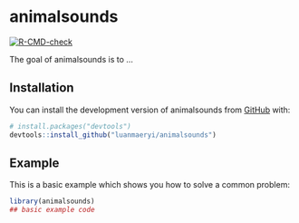 
<!-- README.md is generated from README.Rmd. Please edit that file -->

# animalsounds

<!-- badges: start -->

[![R-CMD-check](https://github.com/luanmaeryi/animalsounds/actions/workflows/R-CMD-check.yaml/badge.svg)](https://github.com/luanmaeryi/animalsounds/actions/workflows/R-CMD-check.yaml)
<!-- badges: end -->

The goal of animalsounds is to …

## Installation

You can install the development version of animalsounds from
[GitHub](https://github.com/luanmaeryi/animalsounds) with:

``` r
# install.packages("devtools")
devtools::install_github("luanmaeryi/animalsounds")
```

## Example

This is a basic example which shows you how to solve a common problem:

``` r
library(animalsounds)
## basic example code
```
